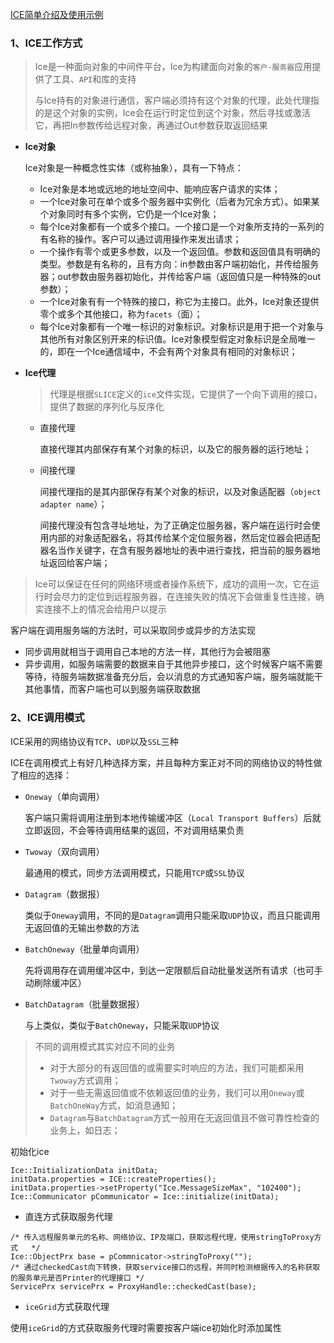 [ICE简单介绍及使用示例](https://blog.csdn.net/abcdefg367/article/details/84714272)

### 1、ICE工作方式

> Ice是一种面向对象的中间件平台，Ice为构建面向对象的`客户-服务器`应用提供了工具、`API`和库的支持
>
> 与Ice持有的对象进行通信，客户端必须持有这个对象的代理，此处代理指的是这个对象的实例，Ice会在运行时定位到这个对象，然后寻找或激活它，再把In参数传给远程对象，再通过Out参数获取返回结果



- **Ice对象**

  Ice对象是一种概念性实体（或称抽象），具有一下特点：

  - Ice对象是本地或远地的地址空间中、能响应客户请求的实体；
  - 一个Ice对象可在单个或多个服务器中实例化（后者为冗余方式）。如果某个对象同时有多个实例，它仍是一个Ice对象；
  - 每个Ice对象都有一个或多个接口。一个接口是一个对象所支持的一系列的有名称的操作。客户可以通过调用操作来发出请求；
  - 一个操作有零个或更多参数，以及一个返回值。参数和返回值具有明确的类型。参数是有名称的，且有方向：in参数由客户端初始化，并传给服务器；out参数由服务器初始化，并传给客户端（返回值只是一种特殊的out参数）；
  - 一个Ice对象有有一个特殊的接口，称它为主接口。此外，Ice对象还提供零个或多个其他接口，称为`facets`（面）；
  - 每个Ice对象都有一个唯一标识的对象标识。对象标识是用于把一个对象与其他所有对象区别开来的标识值。Ice对象模型假定对象标识是全局唯一的，即在一个Ice通信域中，不会有两个对象具有相同的对象标识；




- **Ice代理**

	> 代理是根据`SLICE`定义的`ice`文件实现，它提供了一个向下调用的接口，提供了数据的序列化与反序化

	- 直接代理

		直接代理其内部保存有某个对象的标识，以及它的服务器的运行地址；

	- 间接代理

		间接代理指的是其内部保存有某个对象的标识，以及对象适配器（`object adapter name`）；

		间接代理没有包含寻址地址，为了正确定位服务器，客户端在运行时会使用内部的对象适配器名，将其传给某个定位服务器，然后定位器会把适配器名当作关键字，在含有服务器地址的表中进行查找，把当前的服务器地址返回给客户端；



> Ice可以保证在任何的网络环境或者操作系统下，成功的调用一次，它在运行时会尽力的定位到远程服务器，在连接失败的情况下会做重复性连接，确实连接不上的情况会给用户以提示

客户端在调用服务端的方法时，可以采取同步或异步的方法实现

- 同步调用就相当于调用自己本地的方法一样，其他行为会被阻塞
- 异步调用，如服务端需要的数据来自于其他异步接口，这个时候客户端不需要等待，待服务端数据准备充分后，会以消息的方式通知客户端，服务端就能干其他事情，而客户端也可以到服务端获取数据

### 2、ICE调用模式

ICE采用的网络协议有`TCP`、`UDP`以及`SSL`三种

ICE在调用模式上有好几种选择方案，并且每种方案正对不同的网络协议的特性做了相应的选择：

- `Oneway`（单向调用）

	客户端只需将调用注册到本地传输缓冲区（`Local Transport Buffers`）后就立即返回，不会等待调用结果的返回，不对调用结果负责

- `Twoway`（双向调用）

	最通用的模式，同步方法调用模式，只能用`TCP`或`SSL`协议

- `Datagram`（数据报）

	类似于`Oneway`调用，不同的是`Datagram`调用只能采取`UDP`协议，而且只能调用无返回值的无输出参数的方法

- `BatchOneway`（批量单向调用）

	先将调用存在调用缓冲区中，到达一定限额后自动批量发送所有请求（也可手动刷除缓冲区）

- `BatchDatagram`（批量数据报）

	与上类似，类似于`BatchOneway`，只能采取`UDP`协议

> 不同的调用模式其实对应不同的业务
>
> - 对于大部分的有返回值的或需要实时响应的方法，我们可能都采用`Twoway`方式调用；
> - 对于一些无需返回值或不依赖返回值的业务，我们可以用`Oneway`或`BatchOneWay`方式，如消息通知；
> - `Datagram`与`BatchDatagram`方式一般用在无返回值且不做可靠性检查的业务上，如日志；







初始化ice

```
Ice::InitializationData initData;
initData.properties = ICE::createProperties();
initData.properties->setProperty("Ice.MessageSizeMax", "102400");
Ice::Communicator pCommunicator = Ice::initialize(initData);
```

- 直连方式获取服务代理

```
/* 传入远程服务单元的名称、网络协议、IP及端口，获取远程代理，使用stringToProxy方式   */
Ice::ObjectPrx base = pCommnicator->stringToProxy("");
/* 通过checkedCast向下转换，获取service接口的远程，并同时检测根据传入的名称获取的服务单元是否Printer的代理接口 */
ServicePrx servicePrx = ProxyHandle::checkedCast(base);
```

- `iceGrid`方式获取代理

使用`iceGrid`的方式获取服务代理时需要按客户端ice初始化时添加属性
